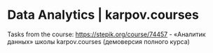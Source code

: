 # Data Analytics | karpov.courses
Tasks from the course: https://stepik.org/course/74457  - «Аналитик данных» школы karpov.courses (демоверсия полного курса)

